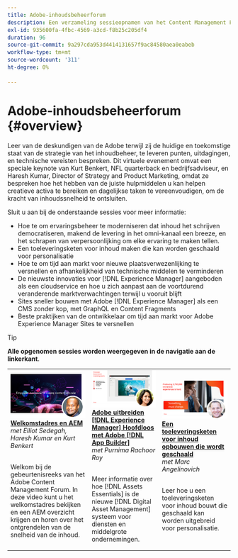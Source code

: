 ```yaml
---
title: Adobe-inhoudsbeheerforum
description: Een verzameling sessieopnamen van het Content Management Forum van de Adobe
exl-id: 935600fa-4fbc-4569-a3cd-f8b25c205df4
duration: 96
source-git-commit: 9a297cda953d4414131657f9ac84580aea0eabeb
workflow-type: tm+mt
source-wordcount: '311'
ht-degree: 0%

---
```


# Adobe-inhoudsbeheerforum {#overview}

Leer van de deskundigen van de Adobe terwijl zij de huidige en toekomstige staat van de strategie van het inhoudbeheer, te leveren punten, uitdagingen, en technische vereisten bespreken. Dit virtuele evenement omvat een speciale keynote van Kurt Benkert, NFL quarterback en bedrijfsadviseur, en Haresh Kumar, Director of Strategy and Product Marketing, omdat ze bespreken hoe het hebben van de juiste hulpmiddelen u kan helpen creatieve activa te bereiken en dagelijkse taken te vereenvoudigen, om de kracht van inhoudssnelheid te ontsluiten.

Sluit u aan bij de onderstaande sessies voor meer informatie:

* Hoe te om ervaringsbeheer te moderniseren dat inhoud het schrijven democratiseren, makend de levering in het omni-kanaal een breeze, en het schrapen van verpersoonlijking om elke ervaring te maken tellen.
* Een toeleveringsketen voor inhoud maken die kan worden geschaald voor personalisatie
* Hoe te om tijd aan markt voor nieuwe plaatsverwezenlijking te versnellen en afhankelijkheid van technische middelen te verminderen
* De nieuwste innovaties voor [!DNL Experience Manager] aangeboden als een cloudservice en hoe u zich aanpast aan de voortdurend veranderende marktverwachtingen terwijl u vooruit blijft
* Sites sneller bouwen met Adobe [!DNL Experience Manager] als een CMS zonder kop, met GraphQL en Content Fragments
* Beste praktijken van de ontwikkelaar om tijd aan markt voor Adobe Experience Manager Sites te versnellen

>[!TIP]
>
>**Alle opgenomen sessies worden weergegeven in de navigatie aan de linkerkant**.

<table>
  <tr>
   <td>
      <a href="2022/welcome.md">
      <img alt="Welkomstadres en AEM" src="assets/welcome.png" >
      </a>
      <div>
         <a href="2022/welcome.md"><strong>Welkomstadres en AEM</strong></a>         
         <br/><em>met Elliot Sedegah, Haresh Kumar en Kurt Benkert</em>
      </div>
      <p>
        <br/>
         Welkom bij de gebeurtenisreeks van het Adobe Content Management Forum. In deze video kunt u het welkomstadres bekijken en een AEM overzicht krijgen en horen over het ontgrendelen van de snelheid van de inhoud.
      </p>
   </td>
   <td>
      <a href="2022/assets-for-all.md">
      <img alt="Elementen voor alles" src="assets/assets-for-all.png" >
      </a>
      <div>
         <a href="2022/assets-for-all.md"><strong>Adobe uitbreiden [!DNL Experience Manager] Hoofdloos met Adobe [!DNL App Builder]</strong></a>         
         <br/><em>met Purnima Rachoor Roy</em>
      </div>
      <p>
        <br/>
          Meer informatie over hoe [!DNL Assets Essentials] is de nieuwe [!DNL Digital Asset Management] systeem voor diensten en middelgrote ondernemingen.
      </p>
   </td>
   <td>
      <a href="2022/supply-chain.md">
      <img alt="Een toeleveringsketen voor inhoud opbouwen die wordt geschaald" src="assets/supply-chain.png" />
      </a>
      <div>
         <a href="2022/supply-chain.md"><strong>Een toeleveringsketen voor inhoud opbouwen die wordt geschaald</strong></a>         
         <br/><em>met Marc Angelinovich</em>
      </div>
      <p>
        <br/>
         Leer hoe u een toeleveringsketen voor inhoud bouwt die geschaald kan worden uitgebreid voor personalisatie.
      </p>
   </td>
  </tr>
</table>
